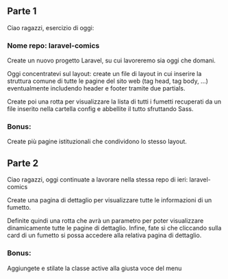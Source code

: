 ## Parte 1

Ciao ragazzi,
esercizio di oggi:

### Nome repo: laravel-comics

Create un nuovo progetto Laravel, su cui lavoreremo sia oggi che domani.

Oggi concentratevi sul layout: create un file di layout in cui inserire la struttura comune di tutte le pagine del sito web (tag head, tag body, ...) eventualmente includendo header e footer tramite due partials.

Create poi una rotta per visualizzare la lista di tutti i fumetti recuperati da un file inserito nella cartella config e abbellite il tutto sfruttando Sass.

### Bonus:

Create più pagine istituzionali che condividono lo stesso layout.

## Parte 2

Ciao ragazzi,
oggi continuate a lavorare nella stessa repo di ieri: laravel-comics

Create una pagina di dettaglio per visualizzare tutte le informazioni di un fumetto.

Definite quindi una rotta che avrà un parametro per poter visualizzare dinamicamente tutte le pagine di dettaglio.
Infine, fate sì che cliccando sulla card di un fumetto si possa accedere alla relativa pagina di dettaglio.

### Bonus:

Aggiungete e stilate la classe active alla giusta voce del menu
